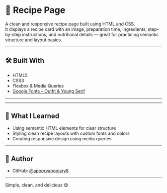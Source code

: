 # 🍳 Recipe Page

A clean and responsive recipe page built using HTML and CSS.  
It displays a recipe card with an image, preparation time, ingredients, step-by-step instructions, and nutritional details — great for practicing semantic structure and layout basics.

---

## 🛠 Built With

- HTML5  
- CSS3  
- Flexbox & Media Queries  
- [Google Fonts – Outfit & Young Serif](https://fonts.google.com/)

---


---

## 🧠 What I Learned

- Using semantic HTML elements for clear structure  
- Styling clean recipe layouts with custom fonts and colors  
- Creating responsive design using media queries

---

## 👤 Author

- GitHub: [@apoorvapoojary8](https://github.com/apoorvapoojary8)

---

Simple, clean, and delicious 😋
